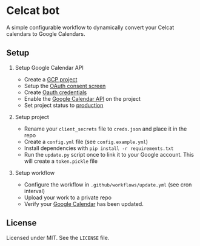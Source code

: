 # Celcat bot

A simple configurable workflow to dynamically convert your Celcat calendars to Google Calendars.


## Setup

1. Setup Google Calendar API
    - Create a [GCP project](https://developers.google.com/workspace/guides/create-project)
    - Setup the [OAuth consent screen](https://developers.google.com/workspace/guides/configure-oauth-consent)
    - Create [Oauth credentials](https://developers.google.com/workspace/guides/create-credentials#oauth-client-id)
    - Enable the [Google Calendar API](https://console.cloud.google.com/apis/api/calendar-json.googleapis.com) on the project
    - Set project status to [production](https://console.cloud.google.com/apis/credentials/consent)

2. Setup project
    - Rename your `client_secrets` file to `creds.json` and place it in the repo
    - Create a `config.yml` file (see `config.example.yml`)
    - Install dependencies with `pip install -r requirements.txt`
    - Run the `update.py` script once to link it to your Google account. This will create a `token.pickle` file

3. Setup workflow
    - Configure the workflow in `.github/workflows/update.yml` (see cron interval)
    - Upload your work to a private repo
    - Verify your [Google Calendar](https://calendar.google.com/calendar) has been updated.

## License

Licensed under MIT. See the `LICENSE` file.